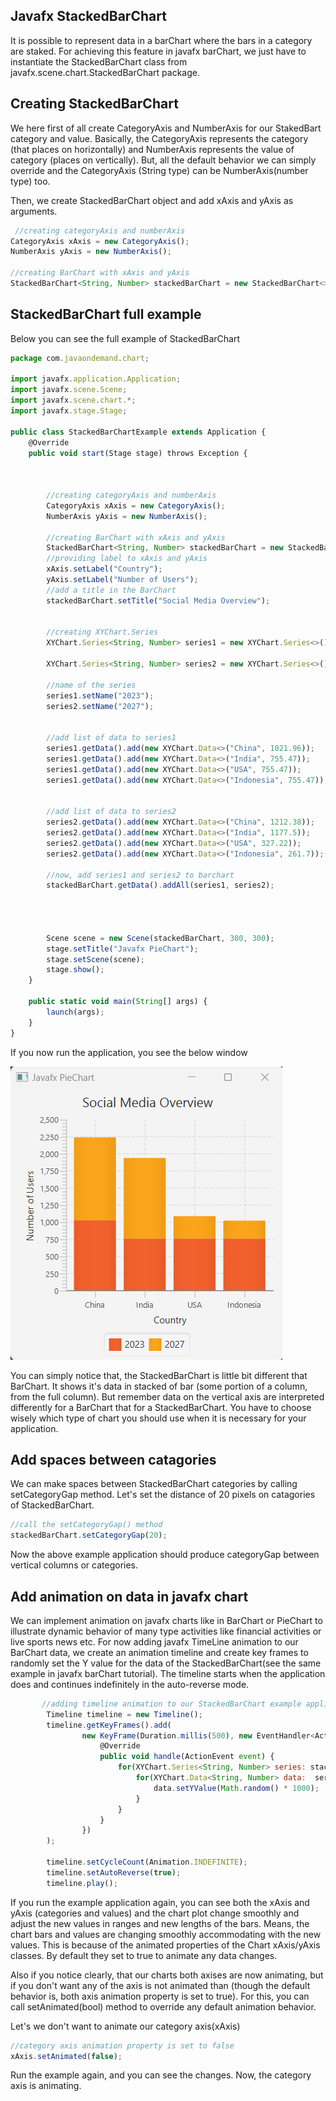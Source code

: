 ## Javafx StackedBarChart

It is possible to represent data in a barChart where the bars in a category are staked. For achieving this feature in javafx barChart, we just have to instantiate the StackedBarChart class from javafx.scene.chart.StackedBarChart package.

## Creating StackedBarChart

We here first of all create CategoryAxis and NumberAxis for our StakedBart category and value. Basically, the CategoryAxis represents the category (that places on horizontally) and NumberAxis represents the value of category (places on vertically). But, all the default behavior we can simply override and the CategoryAxis (String type) can be NumberAxis(number type) too. 

Then, we create StackedBarChart object and add xAxis and yAxis as arguments.

```js
 //creating categoryAxis and numberAxis
CategoryAxis xAxis = new CategoryAxis();
NumberAxis yAxis = new NumberAxis();

//creating BarChart with xAxis and yAxis
StackedBarChart<String, Number> stackedBarChart = new StackedBarChart<>(xAxis, yAxis);
```

## StackedBarChart full example

Below you can see the full example of StackedBarChart

```js
package com.javaondemand.chart;

import javafx.application.Application;
import javafx.scene.Scene;
import javafx.scene.chart.*;
import javafx.stage.Stage;

public class StackedBarChartExample extends Application {
    @Override
    public void start(Stage stage) throws Exception {



        //creating categoryAxis and numberAxis
        CategoryAxis xAxis = new CategoryAxis();
        NumberAxis yAxis = new NumberAxis();

        //creating BarChart with xAxis and yAxis
        StackedBarChart<String, Number> stackedBarChart = new StackedBarChart<>(xAxis, yAxis);
        //providing label to xAxis and yAxis
        xAxis.setLabel("Country");
        yAxis.setLabel("Number of Users");
        //add a title in the BarChart
        stackedBarChart.setTitle("Social Media Overview");


        //creating XYChart.Series
        XYChart.Series<String, Number> series1 = new XYChart.Series<>();

        XYChart.Series<String, Number> series2 = new XYChart.Series<>();

        //name of the series
        series1.setName("2023");
        series2.setName("2027");


        //add list of data to series1
        series1.getData().add(new XYChart.Data<>("China", 1021.96));
        series1.getData().add(new XYChart.Data<>("India", 755.47));
        series1.getData().add(new XYChart.Data<>("USA", 755.47));
        series1.getData().add(new XYChart.Data<>("Indonesia", 755.47));


        //add list of data to series2
        series2.getData().add(new XYChart.Data<>("China", 1212.38));
        series2.getData().add(new XYChart.Data<>("India", 1177.5));
        series2.getData().add(new XYChart.Data<>("USA", 327.22));
        series2.getData().add(new XYChart.Data<>("Indonesia", 261.7));

        //now, add series1 and series2 to barchart
        stackedBarChart.getData().addAll(series1, series2);




        Scene scene = new Scene(stackedBarChart, 300, 300);
        stage.setTitle("Javafx PieChart");
        stage.setScene(scene);
        stage.show();
    }

    public static void main(String[] args) {
        launch(args);
    }
}

```

If you now run the application, you see the below window

![JavaFX StackedBarChart](image1.png)

You can simply notice that, the StackedBarChart is little bit different that BarChart. It shows it's data in stacked of bar (some portion of a column, from the full column). But remember data on the vertical axis are interpreted differently for a BarChart that for a StackedBarChart. You have to choose wisely which type of chart you should use when it is necessary for your application. 

## Add spaces between catagories

We can make spaces between StackedBarChart categories by calling setCategoryGap method. Let's set the distance of 20 pixels on catagories of  StackedBarChart.

```js
//call the setCategoryGap() method
stackedBarChart.setCategoryGap(20);
```

Now the above example application should produce categoryGap between vertical columns or categories.


## Add animation on data in javafx chart

We can implement animation on javafx charts like in BarChart or PieChart to illustrate dynamic behavior of many type activities like financial activities or live sports news etc. For now adding javafx TimeLine animation to our BarChart data, we create an animation timeline and create key frames to  randomly set the Y value for the data of the StackedBarChart(see the same example in javafx barChart tutorial). The timeline starts when the application does and continues indefinitely in the auto-reverse mode.

```js
       //adding timeline animation to our StackedBarChart example application
        Timeline timeline = new Timeline();
        timeline.getKeyFrames().add(
                new KeyFrame(Duration.millis(500), new EventHandler<ActionEvent>() {
                    @Override
                    public void handle(ActionEvent event) {
                        for(XYChart.Series<String, Number> series: stackedBarChart.getData()){
                            for(XYChart.Data<String, Number> data:  series.getData()){
                                data.setYValue(Math.random() * 1000);
                            }
                        }
                    }
                })
        );

        timeline.setCycleCount(Animation.INDEFINITE);
        timeline.setAutoReverse(true);
        timeline.play();

```

If you run the example application again, you can see both the xAxis and yAxis (categories and values) and the chart plot change smoothly and adjust the new values in ranges and new lengths of the bars. Means, the chart bars and values are changing smoothly accommodating with the new values. This is because of the animated properties of the Chart xAxis/yAxis classes. By default they set to true to animate any data changes.

Also if you notice clearly, that our charts both axises are now animating, but if you don't want any of the axis is not animated than (though the default behavior is, both axis animation property is set to true). For this, you can call setAnimated(bool) method to override any default animation behavior.

Let's we don't want to animate our category axis(xAxis)

```js
//category axis animation property is set to false
xAxis.setAnimated(false);
```
Run the example again, and you can see the changes. Now, the category axis is animating.

